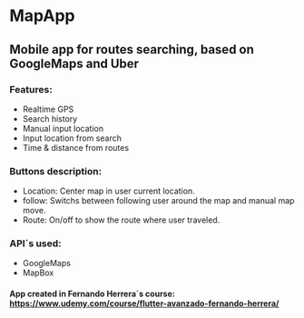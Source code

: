 # MapApp
## Mobile app for routes searching, based on GoogleMaps and Uber

### Features: 
- Realtime GPS
- Search history
- Manual input location
- Input location from search
- Time & distance from routes

### Buttons description:
- Location: Center map in user current location.
- follow: Switchs between following user around the map and manual map move.
- Route: On/off to show the route where user traveled.

### API´s used:
- GoogleMaps 
- MapBox





#### App created in Fernando Herrera´s course: https://www.udemy.com/course/flutter-avanzado-fernando-herrera/
